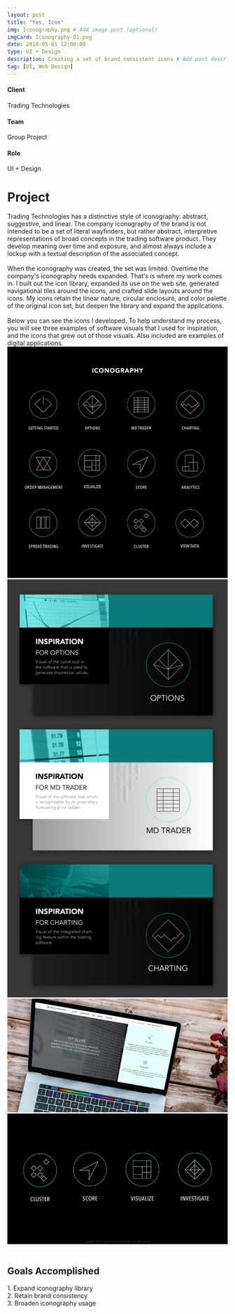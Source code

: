 ```yaml
---
layout: post
title: "Yes, Icon"
img: Iconography.png # Add image post (optional)
imgCard: Iconography-01.png 
date: 2018-05-01 12:00:00
type: UI + Design
description: Creating a set of brand consistent icons # Add post description (optional)
tag: [UI, Web Design]
---
```


<div class="col-xs-12 col-sm-4 col-md-4 project-detail"><h4>Client</h4><p>Trading Technologies</p></div>
<div class="col-xs-12 col-sm-4 col-md-4 project-detail"><h4>Team</h4><p>Group Project</p></div>
<div class="col-xs-12 col-sm-4 col-md-4 project-detail"><h4>Role</h4><p>UI + Design</p></div>

<div class="col-xs-12 col-sm-4 col-md-4 project-description"><h1>Project</h1></div>
<div class="col-xs-12 col-sm-8 col-md-8 project-description">Trading Technologies has a distinctive style of iconography: abstract, suggestive, and linear.  The company iconography of the brand is not intended to be a set of literal wayfinders, but rather abstract, interpretive representations of broad concepts in the trading software product. They develop meaning over time and exposure, and almost always include a lockup with a textual description of the associated concept.<br><br>
When the iconography was created, the set was limited.  Overtime the company's iconography needs expanded.  That's is where my work comes in.  I built out the icon library, expanded its use on the web site, generated navigational tiles around the icons, and crafted slide layouts around the icons.  My icons retain the linear nature, circular enclosure, and color palette of the original icon set, but deepen the library and expand the applications.<br><br>
Below you can see the icons I developed.  To help understand my process, you will see three examples of software visuals that I used for inspiration, and the icons that grew out of those visuals. Also included are examples of digital applications.</div>

<div class="post_image_addl">
    <img src="/assets/img/Iconography-Set.png" alt="An iconography set">
</div>
<div class="post_image_addl">
    <img src="/assets/img/Iconography-Inspiration.png" alt="The visuals that inspired icon development">
</div>
<div class="post_image_addl">
    <img src="/assets/img/Iconography-Laptop.png" alt="Using icons on the website">
</div>
<div class="post_image_addl">
    <img src="/assets/img/Iconography-Slides.gif" alt="Using icons with slide decks">
</div>
<div class="goals">
<div class="row">
    <div class="col-xs-12"></div>
</div>
<br/>
<div class="row goals-row">
    <div class="col-sm-4"></div>
    <div class="col-sm-8 goals-text"><h2>Goals Accomplished</h2>
        1. Expand iconography library<br>
        2. Retain brand consistency<br>
        3. Broaden iconography usage
    </div>
</div>